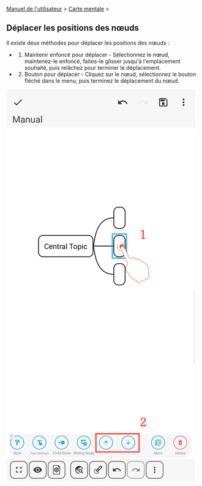 [Manuel de l'utilisateur](/dragonnest/drawnote/manual/fr) > [Carte mentale](/dragonnest/drawnote/manual/fr/mind_mapping) >

Déplacer les positions des nœuds
---

Il existe deux méthodes pour déplacer les positions des nœuds :

- 1. Maintenir enfoncé pour déplacer - Sélectionnez le nœud, maintenez-le enfoncé, faites-le glisser jusqu'à l'emplacement souhaité, puis relâchez pour terminer le déplacement.

- 2. Bouton pour déplacer - Cliquez sur le nœud, sélectionnez le bouton fléché dans le menu, puis terminez le déplacement du nœud.

![Déplacer les positions des nœuds](imgs/move_node_position1.jpg)